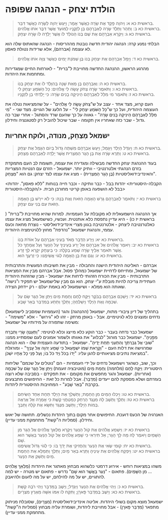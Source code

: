 # הולדת יצחק - הנהגה שפופה

> בראשית כא א: וַיהוָה פָּקַד אֶת שָׂרָה כַּאֲשֶׁר אָמָר; וַיַּעַשׂ יְהוָה לְשָׂרָה כַּאֲשֶׁר דִּבֵּר.  
> בראשית כא ב: וַתַּהַר וַתֵּלֶד שָׂרָה לְאַבְרָהָם בֵּן לִזְקֻנָיו לַמּוֹעֵד אֲשֶׁר דִּבֶּר אֹתוֹ אֱלֹהִים.  
> בראשית כא ג: וַיִּקְרָא אַבְרָהָם אֶת שֶׁם בְּנוֹ הַנּוֹלַד לוֹ אֲשֶׁר יָלְדָה לּוֹ שָׂרָה יִצְחָק.  

הבלתי נמנע קרה: הנהגה יהודית חדשה נובטת מההריסות - הנהגה שהאתוס שלה הוא לא עוצמה (אברהם), אלא שרידות נטולת פאסון.

> בראשית כא ד: וַיָּמָל אַבְרָהָם אֶת יִצְחָק בְּנוֹ בֶּן שְׁמֹנַת יָמִים כַּאֲשֶׁר צִוָּה אֹתוֹ אֱלֹהִים.  

מהרגע הראשון, ההנהגה החדשה מחוייבת ל"ברית" - לאורחות החיים שמגדירות ומתחמות את היהדות.

> בראשית כא ה: וְאַבְרָהָם בֶּן מְאַת שָׁנָה בְּהִוָּלֶד לוֹ אֵת יִצְחָק בְּנוֹ.  
> בראשית כא ו: וַתֹּאמֶר שָׂרָה צְחֹק עָשָׂה לִי אֱלֹהִים: כָּל הַשֹּׁמֵעַ יִצְחַק לִי.  
> בראשית כא ז: וַתֹּאמֶר מִי מִלֵּל לְאַבְרָהָם הֵינִיקָה בָנִים שָׂרָה: כִּי יָלַדְתִּי בֵן לִזְקֻנָיו.  

העם קרוע, מצד אחד - עצב על ש"צְחֹק עָשָׂה לִי אֱלֹהִים" - על שהמציאות נטלה את העוצמה היהודית, ועל כך ש"כָּל הַשֹּׁמֵעַ יִצְחַק לִי" - על הלעג של הגויים.
מצד שני - "מִי מִלֵּל לְאַבְרָהָם הֵינִיקָה בָנִים שָׂרָה" - גאווה על כך שהעם שרד והסתגל - אחרי שבר כה גדול - שבר כזה שאחריו אין תקומה - שבר שיכול להוביל רק לסטגנציה וחידלון.

## ישמאל מְצַחֵק, מנודה, ולוקח אחריות

> בראשית כא ח: וַיִּגְדַּל הַיֶּלֶד וַיִּגָּמַל; וַיַּעַשׂ אַבְרָהָם מִשְׁתֶּה גָדוֹל בְּיוֹם הִגָּמֵל אֶת יִצְחָק.  
> בראשית כא ט: וַתֵּרֶא שָׂרָה אֶת בֶּן הָגָר הַמִּצְרִית אֲשֶׁר יָלְדָה לְאַבְרָהָם מְצַחֵק.  

בעוד ההנהגת יצחק החדשה מבשילה ומגדירה את עצמה, תשומת לב העם מתמקדת בזרם הנהגתי אלטרנטיבי - וותיק יותר.
ישמעאל - הזרם עם הנטיות המצריות והאינדיבידואליסטיות (בֶּן הָגָר הַמִּצְרִית) - מציג את עצמו לצד יצחק: גם הוא "מְצַחֵק".

<הקבלה-היסטורית>
יהדות בבל - כבר וותיקה - וכבר חייה בנוחות "ללא פאסון". יהדות בבל לא הושפעה באופן קריטי מחורבן הבית.
</הקבלה-היסטורית>


> בראשית כא י: וַתֹּאמֶר לְאַבְרָהָם גָּרֵשׁ הָאָמָה הַזֹּאת וְאֶת בְּנָהּ: כִּי לֹא יִירַשׁ בֶּן הָאָמָה הַזֹּאת עִם בְּנִי עִם יִצְחָק.  

אך ההנהגה הישמעאלית לא מקובלת על העממיות. למרות שהיא מחוייבת ל"ברית" ( בראשית יז כו) - היא עדיין נתפסת כלא אותנטית.
ועכשיו, כשישמעאל מציג את עצמו כאלטרנטיבה ליצחק - אלטרנטיבה בגוון מצרי אינדיבידואליסטי - נוצרת מחאה וכעס עממי, והנהגת ישמעאל "נהדפת" מחוץ ללגיטימציה היהודית.

> בראשית כא יא: וַיֵּרַע הַדָּבָר מְאֹד בְּעֵינֵי אַבְרָהָם עַל אוֹדֹת בְּנוֹ.  
> בראשית כא יב: וַיֹּאמֶר אֱלֹהִים אֶל אַבְרָהָם אַל יֵרַע בְּעֵינֶיךָ עַל הַנַּעַר וְעַל אֲמָתֶךָ כֹּל אֲשֶׁר תֹּאמַר אֵלֶיךָ שָׂרָה שְׁמַע בְּקֹלָהּ: כִּי בְיִצְחָק יִקָּרֵא לְךָ זָרַע.  
> בראשית כא יג: וְגַם אֶת בֶּן הָאָמָה לְגוֹי אֲשִׂימֶנּוּ: כִּי זַרְעֲךָ הוּא.  

אברהם - האליטה היהודית הישנה והחבולה - מבין את חשיבותו המעשית והתרבותית של ישמעאל, ומתייחס לדחיית ישמעאל כמהלך פסול.
אבל אברהם מבין את המציאות התרבותית - מבין את הכורח הזהותי לדחות את ישמעאל - מבין שהזהות היהודית העתידית צריכה להיות מובלת ע"י יצחק.
הוא גם מבין שלישמעאל יש תפקיד ו"נישה" שאותה הוא ממלא - ושישמעאל לא באמת יעלם - רק יידחק הצידה.

> בראשית כא יד: וַיַּשְׁכֵּם אַבְרָהָם בַּבֹּקֶר וַיִּקַּח לֶחֶם וְחֵמַת מַיִם וַיִּתֵּן אֶל הָגָר שָׂם עַל שִׁכְמָהּ וְאֶת הַיֶּלֶד וַיְשַׁלְּחֶהָ; וַתֵּלֶךְ וַתֵּתַע בְּמִדְבַּר בְּאֵר שָׁבַע.  

בתהליך של דיון ציבורי מתוח, ישמעאל (ההנהגה) והגר (העממיות שמסביב לישמעאל) נדחים ומוצגים כלא לגיטימיים. אבל - באופן מרתק - זהו לא "גירוש" - אלא "משימה" - משימה שתפורה על מידותיו של ישמעאל:

ישמעאל כבר נדחה בעבר - כבר הוקע כלא מייצג וכלא לגיטימי: "וַתְּעַנֶּהָ שָׂרַי וַתִּבְרַח מִפָּנֶיהָ".
ישמעאל כבר מורגל "לבלוע" את גאוותו ולשמור אמונים לעם שמסתייג ממנו: "שׁוּבִי אֶל גְּבִרְתֵּךְ וְהִתְעַנִּי תַּחַת יָדֶיהָ".
ישמעאל - בתודעה העצמית שלו - הוא הנהגה שמרגישה את דלות העם - "וְקָרָאת שְׁמוֹ יִשְׁמָעֵאל כִּי שָׁמַע יְהוָה אֶל עָנְיֵךְ" - ומורגלת במציאת נתיבים מציאותיים להגן עליו: "יָדוֹ בַכֹּל וְיַד כֹּל בּוֹ; וְעַל פְּנֵי כָל אֶחָיו יִשְׁכֹּן".

וכך, שוב, כשהגר וישמעאל נדחים על ידי העממיות - הם "נוטלים על שכמם" שליחות היסטורית:
וַיִּקַּח לֶחֶם (מלחמה) וְחֵמַת מַיִם (מוטיבציה זועמת) וַיִּתֵּן אֶל הָגָר שָׂם עַל שִׁכְמָהּ (אחריות).
ישמעאל והגר מחפשים את מקומם - את תפקידם - בסביבה שלא רוצה בעזרתם ושלא מספקת להם ייעדים (מִדְבַּר). אבל למרות כל זאת - החיפושים מתבצעים בקרבת "בְּאֵר שָׁבַע" - המחויבות ההיסטורית ליהדות.

> בראשית כא טו: וַיִּכְלוּ הַמַּיִם מִן הַחֵמֶת; וַתַּשְׁלֵךְ אֶת הַיֶּלֶד תַּחַת אַחַד הַשִּׂיחִם.  
> בראשית כא טז: וַתֵּלֶךְ וַתֵּשֶׁב לָהּ מִנֶּגֶד הַרְחֵק כִּמְטַחֲוֵי קֶשֶׁת כִּי אָמְרָה אַל אֶרְאֶה בְּמוֹת הַיָּלֶד; וַתֵּשֶׁב מִנֶּגֶד וַתִּשָּׂא אֶת קֹלָהּ וַתֵּבְךְּ.  

האנרגיה של הכעס דועכת. החיפושים אחר מקום בתוך היהדות נכשלים. תחושה של יאוש וחידלון.
(סמליות ה"קשת" מתחמקת ממני עדיין).

> בראשית כא יז: וַיִּשְׁמַע אֱלֹהִים אֶת קוֹל הַנַּעַר וַיִּקְרָא מַלְאַךְ אֱלֹהִים אֶל הָגָר מִן הַשָּׁמַיִם וַיֹּאמֶר לָהּ מַה לָּךְ הָגָר; אַל תִּירְאִי כִּי שָׁמַע אֱלֹהִים אֶל קוֹל הַנַּעַר בַּאֲשֶׁר הוּא שָׁם.  
> בראשית כא יח: קוּמִי שְׂאִי אֶת הַנַּעַר וְהַחֲזִיקִי אֶת יָדֵךְ בּוֹ: כִּי לְגוֹי גָּדוֹל אֲשִׂימֶנּוּ.  
> בראשית כא יט: וַיִּפְקַח אֱלֹהִים אֶת עֵינֶיהָ וַתֵּרֶא בְּאֵר מָיִם; וַתֵּלֶךְ וַתְּמַלֵּא אֶת הַחֵמֶת מַיִם וַתַּשְׁקְ אֶת הַנָּעַר.  

משהו במציאות רוחש - אירוע דרמטי כלשהוא מבחוץ מאתגר את היהדות (מַלְאַךְ אֱלֹהִים … מִן הַשָּׁמַיִם).
פתאום - "נַּעַר בַּאֲשֶׁר הוּא שָׁם" נדרש - פתאום יש מטרה - יש למה להתגיים, יש על מה להילחם, יש על מה לזעום ולהיאבק.

> בראשית כא כ: וַיְהִי אֱלֹהִים אֶת הַנַּעַר וַיִּגְדָּל; וַיֵּשֶׁב בַּמִּדְבָּר וַיְהִי רֹבֶה קַשָּׁת.  
> בראשית כא כא: וַיֵּשֶׁב בְּמִדְבַּר פָּארָן; וַתִּקַּח לוֹ אִמּוֹ אִשָּׁה מֵאֶרֶץ מִצְרָיִם.  

ישמעאל מוצא מקום בשולי היהדות.
אליטה אינדיבידואליסטית (מִצְרָיִם), שסובלת מניתוק מתפאר (מִדְבַּר פָּארָן) - אבל מחוייבת ליהדות, ושומרת עליה מבחוץ (סמליות ה"קשת" מתחמקת ממני עדיין).

